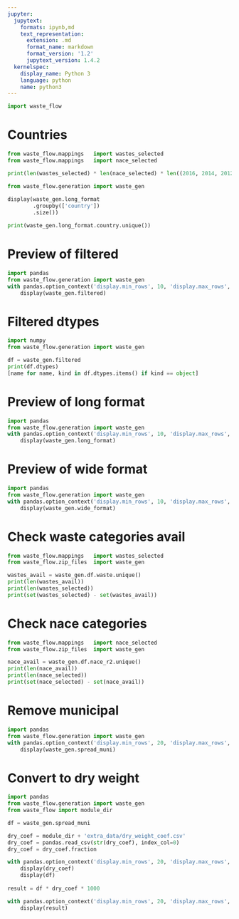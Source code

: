 ```yaml
---
jupyter:
  jupytext:
    formats: ipynb,md
    text_representation:
      extension: .md
      format_name: markdown
      format_version: '1.2'
      jupytext_version: 1.4.2
  kernelspec:
    display_name: Python 3
    language: python
    name: python3
---
```


```python
import waste_flow
```

# Countries

```python
from waste_flow.mappings   import wastes_selected
from waste_flow.mappings   import nace_selected

print(len(wastes_selected) * len(nace_selected) * len((2016, 2014, 2012, 2010, 2008, 2006, 2004)))

from waste_flow.generation import waste_gen
    
display(waste_gen.long_format
        .groupby(['country'])
        .size())

print(waste_gen.long_format.country.unique())
```

# Preview of filtered

```python
import pandas
from waste_flow.generation import waste_gen
with pandas.option_context('display.min_rows', 10, 'display.max_rows', 10):
    display(waste_gen.filtered)
```

# Filtered dtypes

```python
import numpy
from waste_flow.generation import waste_gen

df = waste_gen.filtered
print(df.dtypes)
[name for name, kind in df.dtypes.items() if kind == object]
```

# Preview of long format

```python
import pandas
from waste_flow.generation import waste_gen
with pandas.option_context('display.min_rows', 10, 'display.max_rows', 10):
    display(waste_gen.long_format)
```

# Preview of wide format

```python
import pandas
from waste_flow.generation import waste_gen
with pandas.option_context('display.min_rows', 10, 'display.max_rows', 10):
    display(waste_gen.wide_format)
```

# Check waste categories avail

```python
from waste_flow.mappings   import wastes_selected
from waste_flow.zip_files  import waste_gen

wastes_avail = waste_gen.df.waste.unique()
print(len(wastes_avail))
print(len(wastes_selected))
print(set(wastes_selected) - set(wastes_avail))
```

# Check nace categories

```python
from waste_flow.mappings   import nace_selected
from waste_flow.zip_files  import waste_gen

nace_avail = waste_gen.df.nace_r2.unique()
print(len(nace_avail))
print(len(nace_selected))
print(set(nace_selected) - set(nace_avail))
```

# Remove municipal

```python
import pandas
from waste_flow.generation import waste_gen
with pandas.option_context('display.min_rows', 20, 'display.max_rows', 20):
    display(waste_gen.spread_muni)
```

# Convert to dry weight

```python
import pandas
from waste_flow.generation import waste_gen
from waste_flow import module_dir

df = waste_gen.spread_muni

dry_coef = module_dir + 'extra_data/dry_weight_coef.csv'
dry_coef = pandas.read_csv(str(dry_coef), index_col=0)
dry_coef = dry_coef.fraction

with pandas.option_context('display.min_rows', 20, 'display.max_rows', 20):
    display(dry_coef)
    display(df)
    
result = df * dry_coef * 1000

with pandas.option_context('display.min_rows', 20, 'display.max_rows', 20):
    display(result)
```

```python

```

```python

```
